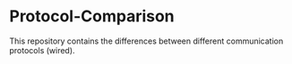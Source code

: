 # Protocol-Comparison
This repository contains the differences between different communication protocols (wired).
